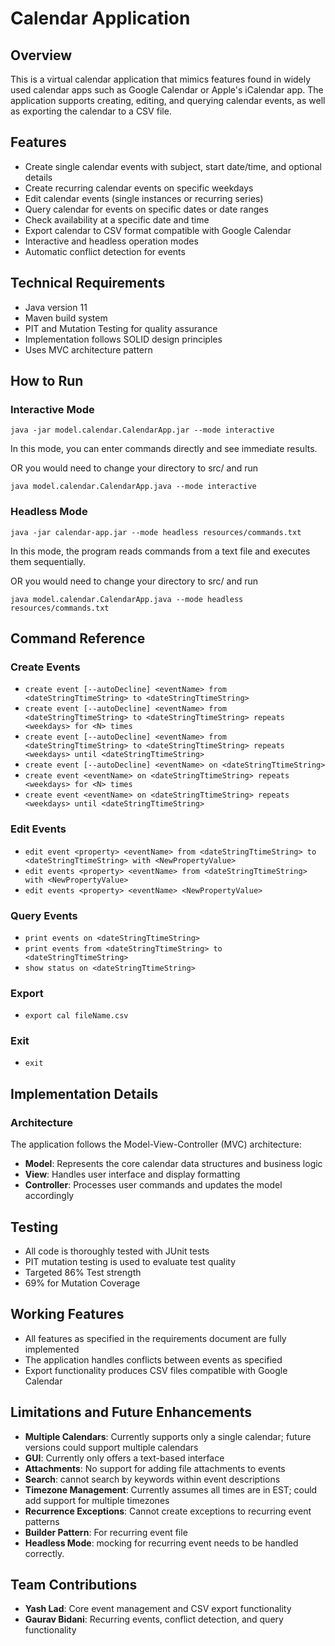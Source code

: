 # Calendar Application

## Overview
This is a virtual calendar application that mimics features found in widely used calendar apps such as Google Calendar or Apple's iCalendar app. The application supports creating, editing, and querying calendar events, as well as exporting the calendar to a CSV file.

## Features
- Create single calendar events with subject, start date/time, and optional details
- Create recurring calendar events on specific weekdays
- Edit calendar events (single instances or recurring series)
- Query calendar for events on specific dates or date ranges
- Check availability at a specific date and time
- Export calendar to CSV format compatible with Google Calendar
- Interactive and headless operation modes
- Automatic conflict detection for events

## Technical Requirements
- Java version 11
- Maven build system
- PIT and Mutation Testing for quality assurance
- Implementation follows SOLID design principles
- Uses MVC architecture pattern

## How to Run

### Interactive Mode
```
java -jar model.calendar.CalendarApp.jar --mode interactive
```
In this mode, you can enter commands directly and see immediate results.

OR you would need to change your directory to src/ and run 
```
java model.calendar.CalendarApp.java --mode interactive
```
### Headless Mode
```
java -jar calendar-app.jar --mode headless resources/commands.txt
```
In this mode, the program reads commands from a text file and executes them sequentially.

OR you would need to change your directory to src/ and run
```
java model.calendar.CalendarApp.java --mode headless resources/commands.txt 
```

## Command Reference

### Create Events
- `create event [--autoDecline] <eventName> from <dateStringTtimeString> to <dateStringTtimeString>`
- `create event [--autoDecline] <eventName> from <dateStringTtimeString> to <dateStringTtimeString> repeats <weekdays> for <N> times`
- `create event [--autoDecline] <eventName> from <dateStringTtimeString> to <dateStringTtimeString> repeats <weekdays> until <dateStringTtimeString>`
- `create event [--autoDecline] <eventName> on <dateStringTtimeString>`
- `create event <eventName> on <dateStringTtimeString> repeats <weekdays> for <N> times`
- `create event <eventName> on <dateStringTtimeString> repeats <weekdays> until <dateStringTtimeString>`

### Edit Events
- `edit event <property> <eventName> from <dateStringTtimeString> to <dateStringTtimeString> with <NewPropertyValue>`
- `edit events <property> <eventName> from <dateStringTtimeString> with <NewPropertyValue>`
- `edit events <property> <eventName> <NewPropertyValue>`

### Query Events
- `print events on <dateStringTtimeString>`
- `print events from <dateStringTtimeString> to <dateStringTtimeString>`
- `show status on <dateStringTtimeString>`

### Export
- `export cal fileName.csv`

### Exit
- `exit`

## Implementation Details

### Architecture
The application follows the Model-View-Controller (MVC) architecture:
- **Model**: Represents the core calendar data structures and business logic
- **View**: Handles user interface and display formatting
- **Controller**: Processes user commands and updates the model accordingly

## Testing
- All code is thoroughly tested with JUnit tests
- PIT mutation testing is used to evaluate test quality
- Targeted 86% Test strength
- 69% for Mutation Coverage

## Working Features
- All features as specified in the requirements document are fully implemented
- The application handles conflicts between events as specified
- Export functionality produces CSV files compatible with Google Calendar

## Limitations and Future Enhancements
- **Multiple Calendars**: Currently supports only a single calendar; future versions could support multiple calendars
- **GUI**: Currently only offers a text-based interface
- **Attachments**: No support for adding file attachments to events
- **Search**: cannot search by keywords within event descriptions
- **Timezone Management**: Currently assumes all times are in EST; could add support for multiple timezones
- **Recurrence Exceptions**: Cannot create exceptions to recurring event patterns
- **Builder Pattern**: For recurring event file 
- **Headless Mode**: mocking for recurring event needs to be handled correctly.

## Team Contributions
- **Yash Lad**: Core event management and CSV export functionality
- **Gaurav Bidani**: Recurring events, conflict detection, and query functionality